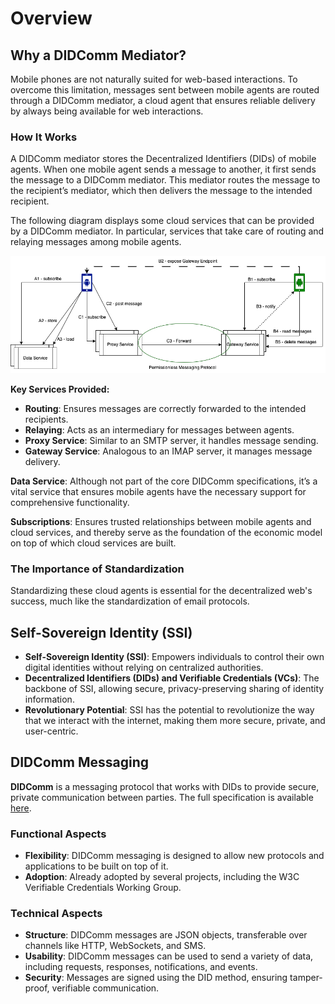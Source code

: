 # Overview

## Why a DIDComm Mediator?

Mobile phones are not naturally suited for web-based interactions. To overcome this limitation, messages sent between mobile agents are routed through a DIDComm mediator, a cloud agent that ensures reliable delivery by always being available for web interactions.

### How It Works

A DIDComm mediator stores the Decentralized Identifiers (DIDs) of mobile agents. When one mobile agent sends a message to another, it first sends the message to a DIDComm mediator. This mediator routes the message to the recipient’s mediator, which then delivers the message to the intended recipient.

The following diagram displays some cloud services that can be provided by a DIDComm mediator. In particular, services that take care of routing and relaying messages among mobile agents.

![sample cloud services](basic-arch.png)

**Key Services Provided:**

* **Routing**: Ensures messages are correctly forwarded to the intended recipients.
* **Relaying**: Acts as an intermediary for messages between agents.
* **Proxy Service**: Similar to an SMTP server, it handles message sending.
* **Gateway Service**: Analogous to an IMAP server, it manages message delivery.

**Data Service**: Although not part of the core DIDComm specifications, it’s a vital service that ensures mobile agents have the necessary support for comprehensive functionality.

**Subscriptions**: Ensures trusted relationships between mobile agents and cloud services, and thereby serve as the foundation of the economic model on top of which cloud services are built.

### The Importance of Standardization

Standardizing these cloud agents is essential for the decentralized web's success, much like the standardization of email protocols.

## Self-Sovereign Identity (SSI)

* **Self-Sovereign Identity (SSI)**: Empowers individuals to control their own digital identities without relying on centralized authorities.
* **Decentralized Identifiers (DIDs) and Verifiable Credentials (VCs)**: The backbone of SSI, allowing secure, privacy-preserving sharing of identity information.
* **Revolutionary Potential**: SSI has the potential to revolutionize the way that we interact with the internet, making them more secure, private, and user-centric.

## DIDComm Messaging

**DIDComm** is a messaging protocol that works with DIDs to provide secure, private communication between parties. The full specification is available [here](https://identity.foundation/didcomm-messaging/spec/).

### Functional Aspects

* **Flexibility**: DIDComm messaging is designed to allow new protocols and applications to be built on top of it.
* **Adoption**: Already adopted by several projects, including the W3C Verifiable Credentials Working Group.

### Technical Aspects

* **Structure**: DIDComm messages are JSON objects, transferable over channels like HTTP, WebSockets, and SMS.
* **Usability**: DIDComm messages can be used to send a variety of data, including requests, responses, notifications, and events.
* **Security**: Messages are signed using the DID method, ensuring tamper-proof, verifiable communication.
